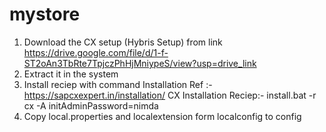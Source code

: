 # mystore

1. Download the CX setup (Hybris Setup) from link https://drive.google.com/file/d/1-f-ST2oAn3TbRte7TpjczPhHjMniypeS/view?usp=drive_link
2. Extract it in the system
3. Install reciep with command
     Installation Ref :- https://sapcxexpert.in/installation/
     CX Installation Reciep:- install.bat -r cx -A initAdminPassword=nimda
4. Copy local.properties and localextension form localconfig to config 
